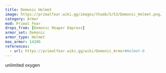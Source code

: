 ```yaml
---
title: Demonic Helmet
image: https://primalfear.wiki.gg/images/thumb/5/53/Demonic_Helmet.png/228px-Demonic_Helmet.png
category: Armor
mod: Primal Fear
drops_from: [Demonic Reaper Empress]
armor_set: Demonic
armor_type: Helmet
max_armor: 14106
references:
  - url: https://primalfear.wiki.gg/wiki/Demonic_Armor#Helmet-0
---
```


unlimited oxygen